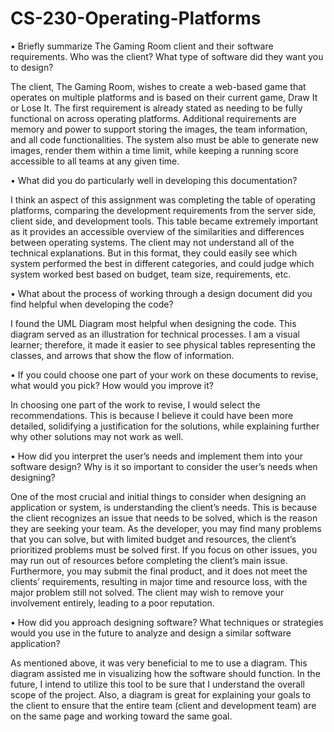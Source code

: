 # CS-230-Operating-Platforms

•	Briefly summarize The Gaming Room client and their software requirements. Who was the client? What type of software did they want you to design?

The client, The Gaming Room, wishes to create a web-based game that operates on multiple platforms and is based on their current game, Draw It or Lose It. The first requirement is already stated as needing to be fully functional on across operating platforms. Additional requirements are memory and power to support storing the images, the team information, and all code functionalities. The system also must be able to generate new images, render them within a time limit, while keeping a running score accessible to all teams at any given time. 

•	What did you do particularly well in developing this documentation?

I think an aspect of this assignment was completing the table of operating platforms, comparing the development requirements from the server side, client side, and development tools. This table became extremely important as it provides an accessible overview of the similarities and differences between operating systems. The client may not understand all of the technical explanations. But in this format, they could easily see which system performed the best in different categories, and could judge which system worked best based on budget, team size, requirements, etc. 

•	What about the process of working through a design document did you find helpful when developing the code?

I found the UML Diagram most helpful when designing the code. This diagram served as an illustration for technical processes. I am a visual learner; therefore, it made it easier to see physical tables representing the classes, and arrows that show the flow of information. 

•	If you could choose one part of your work on these documents to revise, what would you pick? How would you improve it?

In choosing one part of the work to revise, I would select the recommendations. This is because I believe it could have been more detailed, solidifying a justification for the solutions, while explaining further why other solutions may not work as well. 

•	How did you interpret the user’s needs and implement them into your software design? Why is it so important to consider the user’s needs when designing?

One of the most crucial and initial things to consider when designing an application or system, is understanding the client’s needs. This is because the client recognizes an issue that needs to be solved, which is the reason they are seeking your team. As the developer, you may find many problems that you can solve, but with limited budget and resources, the client’s prioritized problems must be solved first. If you focus on other issues, you may run out of resources before completing the client’s main issue. Furthermore, you may submit the final product, and it does not meet the clients’ requirements, resulting in major time and resource loss, with the major problem still not solved. The client may wish to remove your involvement entirely, leading to a poor reputation. 

•	How did you approach designing software? What techniques or strategies would you use in the future to analyze and design a similar software application?

As mentioned above, it was very beneficial to me to use a diagram. This diagram assisted me in visualizing how the software should function. In the future, I intend to utilize this tool to be sure that I understand the overall scope of the project. Also, a diagram is great for explaining your goals to the client to ensure that the entire team (client and development team) are on the same page and working toward the same goal. 
